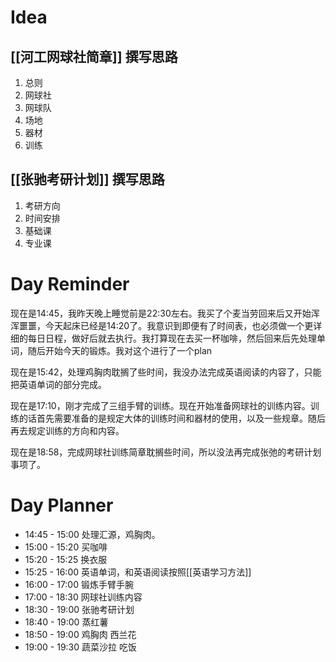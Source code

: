 
# Idea

## [[河工网球社简章]] 撰写思路

1. 总则
2. 网球社
3. 网球队
4. 场地
5. 器材
6. 训练

## [[张驰考研计划]] 撰写思路

1. 考研方向
2. 时间安排
3. 基础课
4. 专业课

# Day Reminder

现在是14:45，我昨天晚上睡觉前是22:30左右。我买了个麦当劳回来后又开始浑浑噩噩，今天起床已经是14:20了。我意识到即便有了时间表，也必须做一个更详细的每日日程，做好后就去执行。我打算现在去买一杯咖啡，然后回来后先处理单词，随后开始今天的锻炼。我对这个进行了一个plan

现在是15:42，处理鸡胸肉耽搁了些时间，我没办法完成英语阅读的内容了，只能把英语单词的部分完成。

现在是17:10，刚才完成了三组手臂的训练。现在开始准备网球社的训练内容。训练的话首先需要准备的是规定大体的训练时间和器材的使用，以及一些规章。随后再去规定训练的方向和内容。

现在是18:58，完成网球社训练简章耽搁些时间，所以没法再完成张弛的考研计划事项了。

# Day Planner

- 14:45 - 15:00 处理汇源，鸡胸肉。
- 15:00 - 15:20 买咖啡
- 15:20 - 15:25 换衣服
- 15:25 - 16:00 英语单词，和英语阅读按照[[英语学习方法]]
- 16:00 - 17:00 锻炼手臂手腕
- 17:00 - 18:30 网球社训练内容
- 18:30 - 19:00 张驰考研计划
- 18:40 - 19:00 蒸红薯
- 18:50 - 19:00 鸡胸肉 西兰花 
- 19:00 - 19:30 蔬菜沙拉 吃饭

